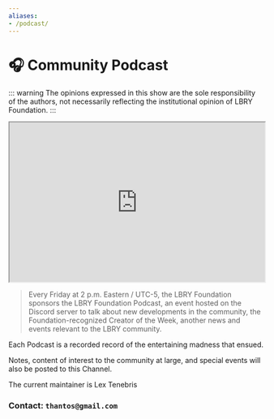 ```yaml
---
aliases:
- /podcast/
---
```


# 🎧 Community Podcast

::: warning
The opinions expressed in this show are the sole responsibility of the authors, not necessarily reflecting the institutional opinion of LBRY Foundation.
:::

<iframe id="odysee-iframe" width="100%" height="315" src="https://www.lbrylytics.com/tools/latest_video_embed/latest.php?channel_claim_id=fe4cfc71a4748003dd3868d51cd68db38ca8457e&r=@LBRYFoundationPodcast:f" allowfullscreen></iframe>

> Every Friday at 2 p.m. Eastern / UTC-5, the LBRY Foundation sponsors the LBRY Foundation Podcast, an event hosted on the Discord server to talk about new developments in the community, the Foundation-recognized Creator of the Week, another news and events relevant to the LBRY community.

Each Podcast is a recorded record of the entertaining madness that ensued.

Notes, content of interest to the community at large, and special events will also be posted to this Channel.

The current maintainer is
Lex Tenebris

### Contact: `thantos@gmail.com`
